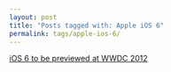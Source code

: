 ```yaml
---
layout: post
title: "Posts tagged with: Apple iOS 6"
permalink: tags/apple-ios-6/
---
```

[iOS 6 to be previewed at WWDC 2012](/2012/06/ios-6-to-be-previewed-at-wwdc-2012)
